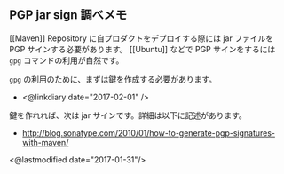## PGP jar sign 調べメモ

[[Maven]] Repository に自プロダクトをデプロイする際には jar ファイルを PGP サインする必要があります。
[[Ubuntu]] などで PGP サインをするには `gpg` コマンドの利用が自然です。

`gpg` の利用のために、まずは鍵を作成する必要があります。

* <@linkdiary date="2017-02-01" />

鍵を作れれば、次は jar サインです。詳細は以下に記述があります。

* http://blog.sonatype.com/2010/01/how-to-generate-pgp-signatures-with-maven/

<@lastmodified date="2017-01-31"/>
